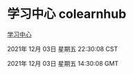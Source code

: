 # 学习中心 colearnhub
[学习中心](http://59.174.25.102:56308/colearnhub/)

2021年 12月 03日 星期五 22:30:08 CST

2021年 12月 03日 星期五 14:30:08 GMT
